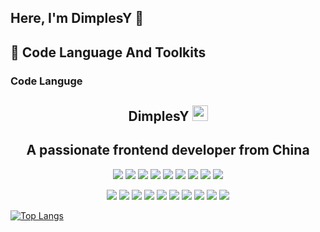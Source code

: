## Here, I'm DimplesY 👋

## 🚀 Code Language And Toolkits

### Code Languge

<p align="center">
<h2 height="200px" align="center">DimplesY <img src="https://cdn.jsdelivr.net/gh/MaleWeb/picture/images/techblog/hi.gif" width="25"></h2>
<h2 align="center">A passionate frontend developer from China</h3>
</p>
<p align="center">
<div align="center">
  <img src="https://img.shields.io/badge/-JavaScript-f6da1c?style=flat&logo=javascript&logoColor=white">
  <img src="https://img.shields.io/badge/-TypeScript-2b6dbf?style=flat&logo=typescript&logoColor=white">
  <img src="https://img.shields.io/badge/-Vue-46b882?style=flat&logo=vue.js&logoColor=white">
  <img src="https://img.shields.io/badge/-React-00b4ce?style=flat&logo=react&logoColor=white">
  <img src="https://img.shields.io/badge/-Next-black?style=flat&logo=next.js&logoColor=white">
  <img src="https://img.shields.io/badge/-Node.js-3C873A?style=flat&logo=Node.js&logoColor=white">
  <img src="https://img.shields.io/badge/-Python-00ADD8?style=flat&logo=Python&logoColor=white">
  <img src="https://img.shields.io/badge/wechat_miniprogram-09b955?style=flat&logo=wechat&logoColor=white">
  <img src="https://img.shields.io/badge/-spring-6DB33F?style=flat&logo=spring&logoColor=white">
</div>
<p></p>
<div align="center">
  <img src="https://img.shields.io/badge/-Git-ee462c?style=flat&logo=git&logoColor=white">
  <img src="https://img.shields.io/badge/-Nginx-408e43?style=flat&logo=nginx&logoColor=white">
  <img src="https://img.shields.io/badge/-Docker-218bea?style=flat&logo=docker&logoColor=white">
  <img src="https://img.shields.io/badge/-Github-black?style=flat&logo=github">
  <img src="https://img.shields.io/badge/-Webpack-%232C3A42?style=flat&logo=webpack">
  <img src="https://img.shields.io/badge/-Vite-46b882?style=flat&logo=Vite">
  <img src="https://img.shields.io/badge/-ESLint-%234B32C3?style=flat&logo=eslint">
  <img src="https://img.shields.io/badge/-Express-%33A2?style=flat&logo=Express">
  <img src="https://img.shields.io/badge/-NestJS-E0234E?style=flat&logo=NestJS&logoColor=white">
  <img src="https://img.shields.io/badge/-sass-bf608e?style=flat&logo=sass&logoColor=white">
</div>

<p></p>

[![Top Langs](https://github-readme-stats.vercel.app/api/top-langs/?username=DimplesY&layout=compact)](https://github.com/DimplesY)








